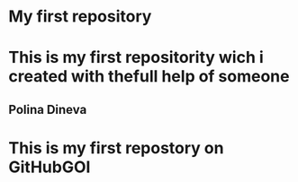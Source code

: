# My first repository

# This is my first repositority wich i created with thefull help of someone

## Polina Dineva
# This is my first repostory on GitHubGOI

